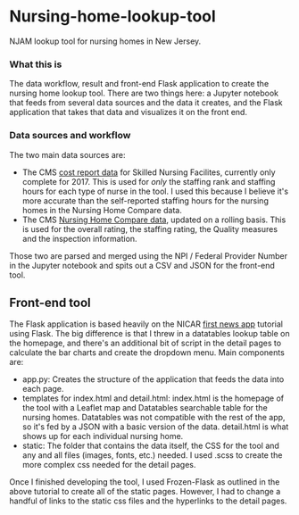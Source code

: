 # Nursing-home-lookup-tool
NJAM lookup tool for nursing homes in New Jersey.

### What this is
The data workflow, result and front-end Flask application to create the nursing home lookup tool. There are two things here: a Jupyter notebook that feeds from several data sources and the data it creates, and the Flask application that takes that data and visualizes it on the front end.

### Data sources and workflow

The two main data sources are:
- The CMS [cost report data](https://www.cms.gov/Research-Statistics-Data-and-Systems/Downloadable-Public-Use-Files/Cost-Reports/SkilledNursingFaciilty-2010-form.html) for Skilled Nursing Facilites, currently only complete for 2017. This is used for _only_ the staffing rank and staffing hours for each type of nurse in the tool. I used this because I believe it's more accurate than the self-reported staffing hours for the nursing homes in the Nursing Home Compare data.
- The CMS [Nursing Home Compare data](https://data.medicare.gov/data/nursing-home-compare), updated on a rolling basis. This is used for the overall rating, the staffing rating, the Quality measures and the inspection information.

Those two are parsed and merged using the NPI / Federal Provider Number in the Jupyter notebook and spits out a CSV and JSON for the front-end tool.

## Front-end tool
The Flask application is based heavily on the NICAR [first news app](https://first-news-app.readthedocs.io/en/latest/) tutorial using Flask. The big difference is that I threw in a datatables lookup table on the homepage, and there's an additional bit of script in the detail pages to calculate the bar charts and create the dropdown menu. Main components are:

- app.py: Creates the structure of the application that feeds the data into each page.
- templates for index.html and detail.html: index.html is the homepage of the tool with a Leaflet map and Datatables searchable table for the nursing homes. Datatables was not compatible with the rest of the app, so it's fed by a JSON with a basic version of the data. detail.html is what shows up for each individual nursing home.
- static: The folder that contains the data itself, the CSS for the tool and any and all files (images, fonts, etc.) needed. I used .scss to create the more complex css needed for the detail pages.

Once I finished developing the tool, I used Frozen-Flask as outlined in the above tutorial to create all of the static pages. However, I had to change a handful of links to the static css files and the hyperlinks to the detail pages.
